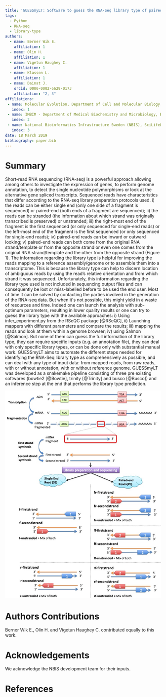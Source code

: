 ```yaml
---
title: 'GUESSmyLT: Software to guess the RNA-Seq library type of paired and single end read files'
tags:
  - Python
  - RNA-seq
  - library-type
authors:
  - name: Berner Wik E.
    affiliation: 1
  - name: Olin H.
    affiliation: 1
  - name: Vigetun Haughey C.
    affiliation: 1
  - name: Klasson L.
    affiliation: 1
  - name: Dainat J.
    orcid: 0000-0002-6629-0173
    affiliation: "2, 3"
affiliations:
 - name: Molecular Evolution, Department of Cell and Molecular Biology, Uppsala University, 75124 Sweden.
   index: 1
 - name: IMBIM - Department of Medical Biochemistry and Microbiology, Box 582, S-751 23 Uppsala, SWEDEN.
   index: 2
 - name: National Bioinformatics Infrastructure Sweden (NBIS), SciLifeLab, Uppsala Biomedicinska Centrum (BMC), Husargatan 3, S-751 23 Uppsala, SWEDEN.
   index: 3
date: 18 March 2019
bibliography: paper.bib
---
```


# Summary

Short-read RNA sequencing (RNA-seq) is a powerful approach allowing among others to investigate the expression of genes, to perform genome annotation, to detect the single nucleotide polymorphisms or look at the alternative gene spliced transcripts.
Sequenced reads have characteristics that differ according to the RNA-seq library preparation protocols used. i) the reads can be either single end (only one side of a fragment is sequenced) or paired-end (both ends of a fragment are sequenced); ii) the reads can be stranded (the information about which strand was originally transcribed is preserved) or unstranded; iii) the right-most end of the fragment is the first sequenced (or only sequenced for single-end reads) or the left-most end of the fragment is the first sequenced (or only sequenced for single-end reads); iv) paired-end reads can be inward or outward looking; v) paired-end reads can both come from the original RNA strand/template or from the opposite strand or even one comes from the original RNA strand/template and the other from the opposite strand (Figure 1). The information regarding the library type is helpful for improving the reads mapping to a reference assembly/genome or to assemble them into a transcriptome. This is because the library type can help to discern location of ambiguous reads by using the read’s relative orientation and from which strand it was sequenced. Unfortunately, this information regarding the library type used is not included in sequencing output files and can consequently be lost or miss-labelled before to be used the end user. Most of time it can be solved by contacting the parties involved in the generation of the RNA-seq data.  But when it's not possible, this might yield in a waste of resources and time. Indeed  one can launch the analysis with sub-optimum parameters, resulting in lower quality results or one can try to guess the library type with the available approaches: i) Using infer_experiment.py from the RSeQC package [@RSeQC], ii) Launching mappers with different parameters and compare the results; iii) mapping the reads and look at them within a genome browser; iv) using Salmon [@Salmon].
But none of them can guess the full information of the library type, they can require specific inputs (e.g. an annotation file), they can deal with only specific library types, or can be done only with substantial manual work.
GUESSmyLT aims to automate the different steps needed for identifying the RNA-Seq library type as comprehensively as possible, and can deal with any type of input data: from mapped reads, from raw reads, with or without annotation, with or without reference genome.
GUESSmyLT was developed as a snakemake pipeline consisting of three pre existing softwares (bowtie2 [@Bowtie], trinity [@Trinity] and busco [@Busco]) and an inference step at the end that performs the library type prediction.


![Overview of the different library types.](library_types.jpg)

# Authors Contributions

Berner Wik E., Olin H. and Vigetun Haughey C. contributed equally to this work. 

# Acknowledgements

We acknowledge the NBIS development team for their inputs.

# References
